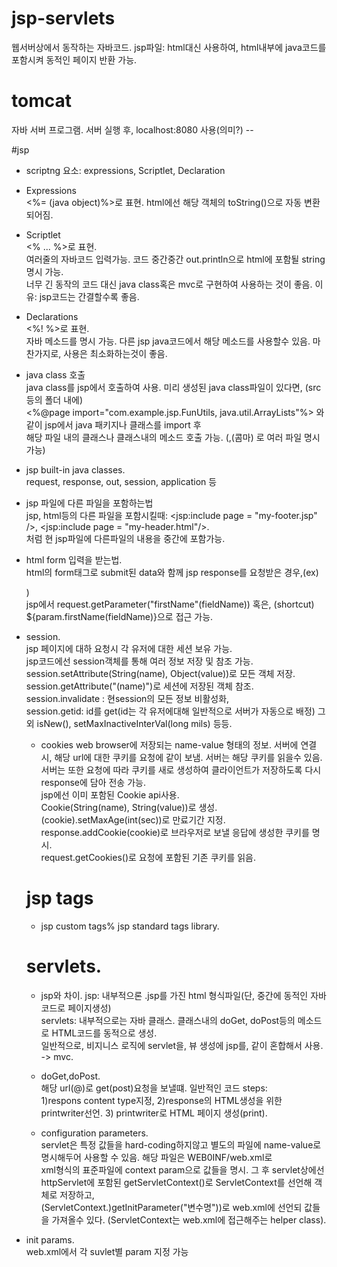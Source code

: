 # jsp-servlets
웹서버상에서 동작하는 자바코드. jsp파일: html대신 사용하여, html내부에 java코드를 포함시켜 동적인 페이지 반환 가능.     

# tomcat   
자바 서버 프로그램. 서버 실행 후, localhost:8080 사용(의미?) --    

#jsp     
- scriptng 요소: expressions, Scriptlet, Declaration   

- Expressions    
<%= (java object)%>로 표현. html에선 해당 객체의 toString()으로 자동 변환되어짐.          

- Scriptlet    
<% ... %>로 표현.     
여러줄의 자바코드 입력가능. 코드 중간중간 out.println으로 html에 포함될 string명시 가능.     
너무 긴 동작의 코드 대신 java class혹은 mvc로 구현하여 사용하는 것이 좋음. 이유: jsp코드는 간결할수록 좋음.     

- Declarations    
<%! %>로 표현.    
자바 메소드를 명시 가능. 다른 jsp java코드에서 해당 메소드를 사용할수 있음. 마찬가지로, 사용은 최소화하는것이 좋음.     

- java class 호출    
java class를 jsp에서 호출하여 사용. 미리 생성된 java class파일이 있다면, (src등의 폴더 내에)    
<%@page import="com.example.jsp.FunUtils, java.util.ArrayLists"%> 와 같이 jsp에서 java 패키지나 클래스를 import 후     
해당 파일 내의 클래스나 클래스내의 메소드 호출 가능. (,(콤마) 로 여러 파일 명시 가능)           

- jsp built-in java classes.    
request, response, out, session, application 등    

- jsp 파일에 다른 파일을 포함하는법      
jsp, html등의 다른 파일을 포함시킬때: <jsp:include page = "my-footer.jsp" />, <jsp:include page = "my-header.html"/>.     
처럼 현 jsp파일에 다른파일의 내용을 중간에 포함가능.    

- html form 입력을 받는법.      
html의 form태그로 submit된 data와 함께 jsp response를 요청받은 경우,(ex) <form action="student-response.jsp">)        
jsp에서 request.getParameter("firstName"(fieldName)) 혹은, (shortcut) ${param.firstName(fieldName)}으로 접근 가능.      
  
- session.   
  jsp 페이지에 대하 요청시 각 유저에 대한 세션 보유 가능.      
  jsp코드에선 session객체를 통해 여러 정보 저장 및 참조 가능. session.setAttribute(String(name), Object(value))로 모든 객체 저장.    
  session.getAttribute("(name)")로 세션에 저장된 객체 참조. session.invalidate : 현session의 모든 정보 비활성화,     
  session.getid: id를 get(id는 각 유저에대해 일반적으로 서버가 자동으로 배정) 그 외 isNew(), setMaxInactiveInterVal(long mils) 등등.         
  
  - cookies
  web browser에 저장되는 name-value 형태의 정보. 서버에 연결시, 해당 url에 대한 쿠키를 요청에 같이 보냄. 서버는 해당 쿠키를 읽을수 있음.          
  서버는 또한 요청에 따라 쿠키를 새로 생성하여 클라이언트가 저장하도록 다시 response에 담아 전송 가능.   
  jsp에선 이미 포함된 Cookie api사용.     
  Cookie(String(name), String(value))로 생성.        
  (cookie).setMaxAge(int(sec))로 만료기간 지정. 
  response.addCookie(cookie)로 브라우저로 보낼 응답에 생성한 쿠키를 명시.     
  request.getCookies()로 요청에 포함된 기존 쿠키를 읽음.     
  
  # jsp tags
  - jsp custom tags% jsp standard tags library.   
  
  
  # servlets.   
  - jsp와 차이. jsp: 내부적으론 .jsp를 가진 html 형식파일(단, 중간에 동적인 자바코드로 페이지생성)      
  servlets: 내부적으로는 자바 클래스. 클래스내의 doGet, doPost등의 메소드로 HTML코드를 동적으로 생성.    
  일반적으로, 비지니스 로직에 servlet을, 뷰 생성에 jsp를, 같이 혼합해서 사용. -> mvc.      
  
  - doGet,doPost.       
  해당 url(@)로 get(post)요청을 보낼떄. 일반적인 코드 steps:    
  1)respons content type지정, 2)response의 HTML생성을 위한 printwriter선언. 3) printwriter로 HTML 페이지 생성(print).      

  - configuration parameters.    
  servlet은 특정 값들을 hard-coding하지않고 별도의 파일에 name-value로 명시해두어 사용할 수 있음. 해당 파일은 WEB0INF/web.xml로      
  xml형식의 표준파일에 context param으로 값들을 명시. 그 후 servlet상에선 httpServlet에 포함된 getServletContext()로 ServletContext를 선언해 객체로 저장하고,         
  (ServletContext.)getInitParameter("변수명"))로 web.xml에 선언되 값들을 가져올수 있다. (ServletContext는 web.xml에 접근해주는 helper class).        
  
- init params.   
  web.xml에서 각 suvlet별 param 지정 가능    
  
